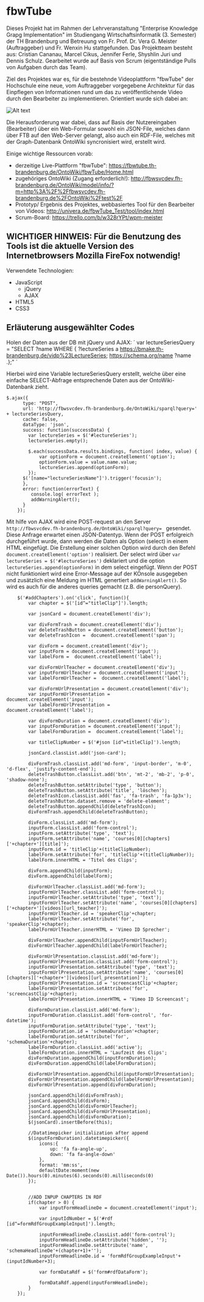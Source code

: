 # fbwTube

Dieses Projekt hat im Rahmen der Lehrveranstaltung "Enterprise Knowledge Grapg Implementation" im Studiengang Wirtschaftsinformatik (3. Semester) der TH Brandenburg und Betreuung von Fr. Prof. Dr. Vera G. Meister (Auftraggeber) und Fr. Wenxin Hu stattgefunden. Das Projektteam besteht aus: Cristian Cananau, Marcel Cikus, Jennifer Ferle, Shyshlin Juri und Dennis Schulz. Gearbeitet wurde auf Basis von Scrum (eigentständige Pulls von Aufgaben durch das Team).

Ziel des Projektes war es, für die bestehnde Videoplattform "fbwTube" der Hochschule eine neue, vom Auftraggeber vorgegebene Architektur für das Einpflegen von Informationen rund um das zu veröffentlichende Video durch den Bearbeiter zu implementieren. Orientiert wurde sich dabei an: 

![Alt text](/Architektur.PNG?raw=true "Architektur")


Die Herausforderung war dabei, dass auf Basis der Nutzereingaben (Bearbeiter) über ein Web-Formular sowohl ein JSON-File, welches dann über FTB auf den Web-Server gelangt, also auch ein RDF-File, welches mit der Graph-Datenbank OntoWiki syncronisiert wird, erstellt wird. 

Einige wichtige Ressourcen vorab:
- derzeitige Live-Plattform "fbwTube": https://fbwtube.th-brandenburg.de/OntoWiki/fbwTube/Home.html
- zugehöriges OntoWiki (Zugang erforderlich!): http://fbwsvcdev.fh-brandenburg.de/OntoWiki/model/info/?m=http%3A%2F%2Ffbwsvcdev.fh-brandenburg.de%2FOntoWiki%2Ftest%2F
- Prototyp/ Ergebnis des Projektes, webbasiertes Tool für den Bearbeiter von Videos: http://univera.de/fbwTube_Test/tool/index.html
- Scrum-Board: https://trello.com/b/w328rYPt/wpm-meister

## WICHTIGER HINWEIS: Für die Benutzung des Tools ist die aktuelle Version des Internetbrowsers Mozilla FireFox notwendig!

Verwendete Technologien:
- JavaScript
  - jQuery
  - AJAX
- HTML5
- CSS3

## Erläuterung ausgewählter Codes

Holen der Daten aus der DB mit jQuery und AJAX:
´
var lectureSeriesQuery = "SELECT ?name WHERE { ?lectureSeries  a <https://bmake.th-brandenburg.de/vidp%23LectureSeries>; <https://schema.org/name>  ?name .};"
´

Hierbei wird eine Variable lectureSeriesQuery erstellt, welche über eine einfache SELECT-Abfrage entsprechende Daten aus der OntoWiki-Datenbank zieht.
```
$.ajax({
	  type: "POST",
	  url: 'http://fbwsvcdev.fh-brandenburg.de/OntoWiki/sparql?query=' + lectureSeriesQuery,
	  cache: false,
	  dataType: 'json', 
	  success: function(successData) {
		var lectureSeries = $('#lectureSeries');
		lectureSeries.empty();

		$.each(successData.results.bindings, function( index, value) {
			var optionForm = document.createElement('option');
			optionForm.value = value.name.value;
			lectureSeries.append(optionForm);
		});
	  $('[name="lectureSeriesName"]').trigger('focusin');
	  },
	  error: function(errorText) {
		 console.log( errorText );
		 addWarningAlert();
	  }
	});
```

Mit hilfe von AJAX wird eine POST-request an den Server ```http://fbwsvcdev.fh-brandenburg.de/OntoWiki/sparql?query= ``` gesendet. Diese Anfrage erwartet einen JSON-Datentyp. Wenn der POST erfolgreich durchgeführt wurde, dann werden die Daten als Option (select) in einem HTML eingefügt. Die Erstellung einer solchen Option wird durch den Befehl ```document.createElement('option')``` realisiert. Der select wird über ```var lectureSeries = $('#lectureSeries')``` deklariert und die option ```lectureSeries.append(optionForm)``` in dem select eingefügt. Wenn der POST nicht funktioniert wird eine Error-Message auf der KOnsole ausgegeben und zusätzlich eine Meldung im HTML genertiert ```addWarningAlert()```. So wird es auch für die anderes queries gemacht (z.B. die personQuery).

```
	$('#addChapters').on('click', function(){
		var chapter = $('[id^="titleClip"]').length;
		
		var jsonCard = document.createElement('div');
		
		var divFormTrash = document.createElement('div');
		var deleteTrashButton = document.createElement('button');
		var deleteTrashIcon =  document.createElement('span');
		
		var divForm = document.createElement('div');
		var inputForm = document.createElement('input');
		var labelForm =  document.createElement('label');
		
		var divFormUrlTeacher = document.createElement('div');
		var inputFormUrlTeacher = document.createElement('input');
		var labelFormUrlTeacher =  document.createElement('label');
		
		var divFormUrlPresentation = document.createElement('div');
		var inputFormUrlPresentation = document.createElement('input');
		var labelFormUrlPresentation =  document.createElement('label');
		
		var divFormDuration = document.createElement('div');
		var inputFormDuration = document.createElement('input');
		var labelFormDuration =  document.createElement('label');
		
		var titleClipNumber = $('#json [id^=titleClip]').length;
		
		jsonCard.classList.add('json-card');
		
		divFormTrash.classList.add('md-form', 'input-border', 'm-0', 'd-flex', 'justify-content-end');	
		deleteTrashButton.classList.add('btn', 'mt-2', 'mb-2', 'p-0', 'shadow-none');
		deleteTrashButton.setAttribute('type', 'button');
		deleteTrashButton.setAttribute('title', 'löschen');		
		deleteTrashIcon.classList.add('fas', 'fa-trash', 'fa-1p3x');
		deleteTrashButton.dataset.remove = 'delete-element';
		deleteTrashButton.appendChild(deleteTrashIcon);
		divFormTrash.appendChild(deleteTrashButton);
		
		divForm.classList.add('md-form');
		inputForm.classList.add('form-control');
		inputForm.setAttribute('type', 'text');
		inputForm.setAttribute('name', 'courses[0][chapters]['+chapter+'][title]');
		inputForm.id = 'titleClip'+(titleClipNumber);
		labelForm.setAttribute('for', 'titleClip'+(titleClipNumber));
		labelForm.innerHTML = 'Titel des Clips';
		
		divForm.appendChild(inputForm);
		divForm.appendChild(labelForm);
		
		divFormUrlTeacher.classList.add('md-form');
		inputFormUrlTeacher.classList.add('form-control');
		inputFormUrlTeacher.setAttribute('type', 'text');
		inputFormUrlTeacher.setAttribute('name', 'courses[0][chapters]['+chapter+'][videos][url_teacher]');
		inputFormUrlTeacher.id = 'speakerClip'+chapter;
		labelFormUrlTeacher.setAttribute('for', 'speakerClip'+chapter);
		labelFormUrlTeacher.innerHTML = 'Vimeo ID Sprecher';
		
		divFormUrlTeacher.appendChild(inputFormUrlTeacher);
		divFormUrlTeacher.appendChild(labelFormUrlTeacher);
		
		divFormUrlPresentation.classList.add('md-form');
		inputFormUrlPresentation.classList.add('form-control');
		inputFormUrlPresentation.setAttribute('type', 'text');
		inputFormUrlPresentation.setAttribute('name', 'courses[0][chapters]['+chapter+'][videos][url_presentation]');
		inputFormUrlPresentation.id = 'screencastClip'+chapter;
		labelFormUrlPresentation.setAttribute('for', 'screencastClip'+chapter);
		labelFormUrlPresentation.innerHTML = 'Vimeo ID Screencast';
		
		divFormDuration.classList.add('md-form');
		inputFormDuration.classList.add('form-control', 'for-datetime');
		inputFormDuration.setAttribute('type', 'text');
		inputFormDuration.id = 'schemaDuration'+chapter;
		labelFormDuration.setAttribute('for', 'schemaDuration'+chapter);
		labelFormDuration.classList.add('active');
		labelFormDuration.innerHTML = 'Laufzeit des Clips';	
		divFormDuration.appendChild(inputFormDuration);
		divFormDuration.appendChild(labelFormDuration);
		
		divFormUrlPresentation.appendChild(inputFormUrlPresentation);
		divFormUrlPresentation.appendChild(labelFormUrlPresentation);
		divFormUrlPresentation.append(divFormDuration);
		
		jsonCard.appendChild(divFormTrash);
		jsonCard.appendChild(divForm);
		jsonCard.appendChild(divFormUrlTeacher);
		jsonCard.appendChild(divFormUrlPresentation);
		jsonCard.appendChild(divFormDuration);
		$(jsonCard).insertBefore(this);
		
		//Datatimepicker initialization after append
		$(inputFormDuration).datetimepicker({
			icons:{
				up: 'fa fa-angle-up',
				down: 'fa fa-angle-down'
			},
			format: 'mm:ss',
			defaultDate:moment(new Date()).hours(0).minutes(6).seconds(0).milliseconds(0)
		});
			
		
		//ADD INPUP CHAPTERS IN RDF
		if(chapter > 0) {
			var inputFormHeadlineDe = document.createElement('input');
			
			var inputIdNumber = $('#rdf [id^=formRdfGroupExampleInput]').length;		
			
			inputFormHeadlineDe.classList.add('form-control');
			inputFormHeadlineDe.setAttribute('hidden', '');
			inputFormHeadlineDe.setAttribute('name', 'schemaHeadlineDe'+(chapter+1)+'');
			inputFormHeadlineDe.id = 'formRdfGroupExampleInput'+(inputIdNumber+3);
			
			var formDataRdf = $('form#rdfDataForm');
			
			formDataRdf.append(inputFormHeadlineDe);
		}
	});
```







